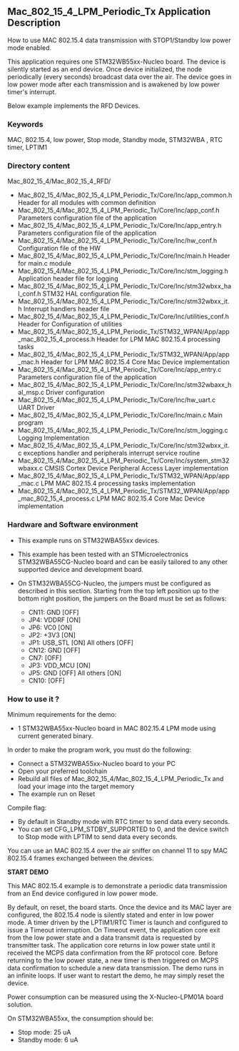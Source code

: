 ## __Mac_802_15_4_LPM_Periodic_Tx Application Description__

How to use MAC 802.15.4 data transmission with STOP1/Standby low power mode enabled.

This application requires one STM32WB55xx-Nucleo board. The device is silently started
as an end device. Once device initialized, the node periodically (every seconds) broadcast 
data over the air. The device goes in low power mode after each transmission and is awakened by
low power timer's interrupt.

Below example implements the RFD Devices.

### __Keywords__

MAC, 802.15.4, low power, Stop mode, Standby mode, STM32WBA , RTC timer, LPTIM1

### __Directory content__

Mac_802_15_4/Mac_802_15_4_RFD/

   - Mac_802_15_4/Mac_802_15_4_LPM_Periodic_Tx/Core/Inc/app_common.h                            Header for all modules with common definition
   - Mac_802_15_4/Mac_802_15_4_LPM_Periodic_Tx/Core/Inc/app_conf.h                              Parameters configuration file of the application
   - Mac_802_15_4/Mac_802_15_4_LPM_Periodic_Tx/Core/Inc/app_entry.h                             Parameters configuration file of the application
   - Mac_802_15_4/Mac_802_15_4_LPM_Periodic_Tx/Core/Inc/hw_conf.h                               Configuration file of the HW
   - Mac_802_15_4/Mac_802_15_4_LPM_Periodic_Tx/Core/Inc/main.h                                  Header for main.c module
   - Mac_802_15_4/Mac_802_15_4_LPM_Periodic_Tx/Core/Inc/stm_logging.h                           Application header file for logging
   - Mac_802_15_4/Mac_802_15_4_LPM_Periodic_Tx/Core/Inc/stm32wbxx_hal_conf.h                    STM32 HAL configuration file.
   - Mac_802_15_4/Mac_802_15_4_LPM_Periodic_Tx/Core/Inc/stm32wbxx_it.h                          Interrupt handlers header file
   - Mac_802_15_4/Mac_802_15_4_LPM_Periodic_Tx/Core/Inc/utilities_conf.h                        Header for Configuration of utilities
   - Mac_802_15_4/Mac_802_15_4_LPM_Periodic_Tx/STM32_WPAN/App/app_mac_802_15_4_process.h        Header for LPM MAC 802.15.4 processing tasks
   - Mac_802_15_4/Mac_802_15_4_LPM_Periodic_Tx/STM32_WPAN/App/app_mac.h                         Header for LPM MAC 802.15.4 Core Mac Device implementation
   - Mac_802_15_4/Mac_802_15_4_LPM_Periodic_Tx/Core/Inc/app_entry.c                             Parameters configuration file of the application
   - Mac_802_15_4/Mac_802_15_4_LPM_Periodic_Tx/Core/Inc/stm32wbaxx_hal_msp.c                    Driver configuration
   - Mac_802_15_4/Mac_802_15_4_LPM_Periodic_Tx/Core/Inc/hw_uart.c                               UART Driver
   - Mac_802_15_4/Mac_802_15_4_LPM_Periodic_Tx/Core/Inc/main.c                                  Main program
   - Mac_802_15_4/Mac_802_15_4_LPM_Periodic_Tx/Core/Inc/stm_logging.c                           Logging Implementation
   - Mac_802_15_4/Mac_802_15_4_LPM_Periodic_Tx/Core/Inc/stm32wbxx_it.c                          exceptions handler and peripherals interrupt service routine
   - Mac_802_15_4/Mac_802_15_4_LPM_Periodic_Tx/Core/Inc/system_stm32wbaxx.c                     CMSIS Cortex Device Peripheral Access Layer implementation
   - Mac_802_15_4/Mac_802_15_4_LPM_Periodic_Tx/STM32_WPAN/App/app_mac.c    		      			LPM MAC 802.15.4 processing tasks implementation
   - Mac_802_15_4/Mac_802_15_4_LPM_Periodic_Tx/STM32_WPAN/App/app_mac_802_15_4_process.c        LPM MAC 802.15.4 Core Mac Device implementation
 

### __Hardware and Software environment__

- This example runs on STM32WBA55xx devices.

- This example has been tested with an STMicroelectronics STM32WBA55CG-Nucleo 
  board and can be easily tailored to any other supported device 
  and development board.
  
- On STM32WBA55CG-Nucleo, the jumpers must be configured as described
  in this section. Starting from the top left position up to the bottom 
  right position, the jumpers on the Board must be set as follows:

  - CN11:    GND         [OFF]
  - JP4:     VDDRF       [ON]
  - JP6:     VC0         [ON]
  - JP2:     +3V3        [ON] 
  - JP1:     USB_STL     [ON]   All others [OFF]
  - CN12:    GND         [OFF]
  - CN7:     <All>       [OFF]
  - JP3:     VDD_MCU     [ON]
  - JP5:     GND         [OFF]  All others [ON]
  - CN10:    <All>       [OFF]

### __How to use it ?__

Minimum requirements for the demo:

- 1 STM32WBA55xx-Nucleo board in MAC 802.15.4 LPM mode 
using current generated binary.

In order to make the program work, you must do the following: 

- Connect a STM32WBA55xx-Nucleo board to your PC 
- Open your preferred toolchain 
- Rebuild all files of Mac_802_15_4/Mac_802_15_4_LPM_Periodic_Tx and load your image into 
  the target memory 
- The example run on Reset

Compile flag:

- By default in Standby mode with RTC timer to send data every seconds.
- You can set CFG_LPM_STDBY_SUPPORTED to 0, and the device switch to Stop mode with LPTIM to send data every seconds.

You can use an MAC 802.15.4 over the air sniffer on channel 11 to spy MAC 802.15.4 frames exchanged between the devices.
  
__START DEMO__

This MAC 802.15.4 example is to demonstrate a periodic data transmission from an End device configured in
low power mode.   

By default, on reset, the board starts. Once the device and its MAC layer 
are configured, the 802.15.4 node is silently stated and enter in low power mode.
A timer driven by the LPTIM1/RTC Timer is launch and configured to issue a Timeout interruption.
On Timeout event, the application core exit from the low power state and a data transmit data is requested by 
transmitter task. The application core returns in low power state until it received the MCPS data confirmation
from the RF protocol core. Before returning to the low power state, a new timer is then triggered on MCPS data 
confirmation to schedule a new data transmission. The demo runs in an infinite loops.
If user want to restart the demo, he may simply reset the device.

Power consumption can be measured using the X-Nucleo-LPM01A board solution.

On STM32WBA55xx, the consumption should be:

- Stop mode: 25 uA
- Standby mode: 6 uA
